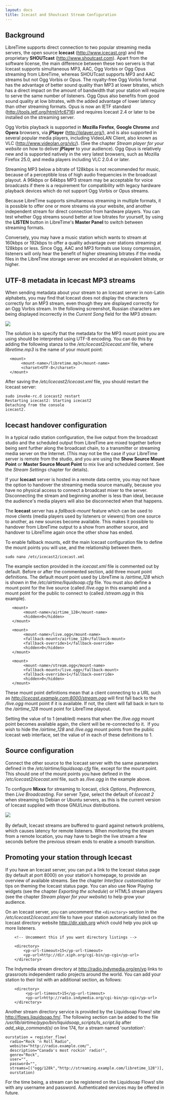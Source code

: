 ```yaml
---
layout: docs
title: Icecast and Shoutcast Stream Configuration
---
```


## Background

LibreTime supports direct connection to two popular streaming media servers, the open source **Icecast** (<http://www.icecast.org>) and the proprietary **SHOUTcast** (<http://www.shoutcast.com>). Apart from the software license, the main difference between these two servers is that Icecast supports simultaneous MP3, AAC, Ogg Vorbis or Ogg Opus streaming from LibreTime, whereas SHOUTcast supports MP3 and AAC streams but not Ogg Vorbis or Opus. The royalty-free Ogg Vorbis format has the advantage of better sound quality than MP3 at lower bitrates, which has a direct impact on the amount of bandwidth that your station will require to serve the same number of listeners. Ogg Opus also benefits from good sound quality at low bitrates, with the added advantage of lower latency than other streaming formats. Opus is now an IETF standard (<http://tools.ietf.org/html/rfc6716>) and requires Icecast 2.4 or later to be installed on the streaming server.

Ogg Vorbis playback is supported in **Mozilla Firefox**, **Google Chrome** and **Opera** browsers, via **jPlayer** (<http://jplayer.org/>), and is also supported in several popular media players, including VideoLAN Client, also known as VLC (<http://www.videolan.org/vlc/>). (See the chapter *Stream player for your website* on how to deliver **jPlayer** to your audience). Ogg Opus is relatively new and is supported natively in the very latest browsers, such as Mozilla Firefox 25.0, and media players including VLC 2.0.4 or later.

Streaming MP3 below a bitrate of 128kbps is not recommended for music, because of a perceptible loss of high audio frequencies in the broadcast playout. A 96kbps or 64kbps MP3 stream may be acceptable for voice broadcasts if there is a requirement for compatibility with legacy hardware playback devices which do not support Ogg Vorbis or Opus streams.

Because LibreTime supports simultaneous streaming in multiple formats, it is possible to offer one or more streams via your website, and another independent stream for direct connection from hardware players. You can test whether Ogg streams sound better at low bitrates for yourself, by using the **LISTEN** button in LibreTime's **Master Panel** to switch between streaming formats.

Conversely, you may have a music station which wants to stream at 160kbps or 192kbps to offer a quality advantage over stations streaming at 128kbps or less. Since Ogg, AAC and MP3 formats use lossy compression, listeners will only hear the benefit of higher streaming bitrates if the media files in the LibreTime storage server are encoded at an equivalent bitrate, or higher.

## UTF-8 metadata in Icecast MP3 streams

When sending metadata about your stream to an Icecast server in non-Latin alphabets, you may find that Icecast does not display the characters correctly for an MP3 stream, even though they are displayed correctly for an Ogg Vorbis stream. In the following screenshot, Russian characters are being displayed incorrectly in the *Current Song* field for the MP3 stream:

![](img/Screenshot223-Icecast_UTF-8_metadata.png)

The solution is to specify that the metadata for the MP3 mount point you are using should be interpreted using UTF-8 encoding. You can do this by adding the following stanza to the */etc/icecast2/icecast.xml* file, where *libretime.mp3* is the name of your mount point:

      <mount>
           <mount-name>/libretime.mp3</mount-name>
           <charset>UTF-8</charset>
      </mount>

After saving the */etc/icecast2/icecast.xml* file, you should restart the Icecast server:

    sudo invoke-rc.d icecast2 restart
    Restarting icecast2: Starting icecast2
    Detaching from the console
    icecast2.

## Icecast handover configuration

In a typical radio station configuration, the live output from the broadcast studio and the scheduled output from LibreTime are mixed together before being sent further along the broadcast chain, to a transmitter or streaming media server on the Internet. (This may not be the case if your LibreTime server is remote from the studio, and you are using the **Show Source Mount Point** or **Master Source Mount Point** to mix live and scheduled content. See the *Stream Settings* chapter for details).

If your **Icecast** server is hosted in a remote data centre, you may not have the option to handover the streaming media source manually, because you have no physical access to connect a broadcast mixer to the server. Disconnecting the stream and beginning another is less than ideal, because the audience's media players will also be disconnected when that happens.

The **Icecast** server has a *fallback-mount* feature which can be used to move clients (media players used by listeners or viewers) from one source to another, as new sources become available. This makes it possible to handover from LibreTime output to a show from another source, and handover to LibreTime again once the other show has ended.

To enable fallback mounts, edit the main Icecast configuration file to define the mount points you will use, and the relationship between them.

    sudo nano /etc/icecast2/icecast.xml

The example *<mount>* section provided in the *icecast.xml* file is commented out by default. Before or after the commented section, add three mount point definitions. The default mount point used by LibreTime is */airtime\_128* which is shown in the */etc/airtime/liquidsoap.cfg* file. You must also define a mount point for the live source (called */live.ogg* in this example) and a mount point for the public to connect to (called */stream.ogg* in this example).

       <mount>
            <mount-name>/airtime_128</mount-name>
            <hidden>0</hidden>
       </mount>

       <mount>
            <mount-name>/live.ogg</mount-name>
            <fallback-mount>/airtime_128</fallback-mount>
            <fallback-override>1</fallback-override>
            <hidden>0</hidden>
       </mount>

       <mount>
            <mount-name>/stream.ogg</mount-name>
            <fallback-mount>/live.ogg</fallback-mount>
            <fallback-override>1</fallback-override>
            <hidden>0</hidden>
       </mount>

These mount point definitions mean that a client connecting to a URL such as *http://icecast.example.com:8000/stream.ogg* will first fall back to the */live.ogg* mount point if it is available. If not, the client will fall back in turn to the */airtime\_128* mount point for LibreTime playout.

Setting the value of *<fallback-override>* to 1 (enabled) means that when the */live.ogg* mount point becomes available again, the client will be re-connected to it.  If you wish to hide the */airtime\_128* and */live.ogg* mount points from the public Icecast web interface, set the value of *<hidden>* in each of these definitions to 1.

## Source configuration

Connect the other source to the Icecast server with the same parameters defined in the */etc/airtime/liquidsoap.cfg* file, except for the mount point. This should one of the mount points you have defined in the */etc/icecast2/icecast.xml* file, such as */live.ogg* in the example above.

To configure **Mixxx** for streaming to Icecast, click *Options*, *Preferences*, then *Live Broadcasting*. For server *Type*, select the default of *Icecast 2* when streaming to Debian or Ubuntu servers, as this is the current version of Icecast supplied with those GNU/Linux distributions.

![](img/Screenshot123-Mixxx_Preferences.png) 

By default, Icecast streams are buffered to guard against network problems, which causes latency for remote listeners. When monitoring the stream from a remote location, you may have to begin the live stream a few seconds before the previous stream ends to enable a smooth transition.

## Promoting your station through Icecast

If you have an Icecast server, you can put a link to the Icecast status page (by default at port 8000) on your station's homepage,
to provide an overview of available streams. See the chapter *Interface customization* for tips on theming the
Icecast status page. You can also use Now Playing widgets (see the chapter *Exporting the schedule*) or HTML5 stream players (see the chapter *Stream player for your website*) to help grow your audience.

On an Icecast server, you can uncomment the `<directory>` section in the _/etc/icecast2/icecast.xml_ file to have
your station automatically listed on the Icecast directory website <http://dir.xiph.org> which could help you pick
up more listeners.

        <!-- Uncomment this if you want directory listings -->

        <directory>
            <yp-url-timeout>15</yp-url-timeout>
            <yp-url>http://dir.xiph.org/cgi-bin/yp-cgi</yp-url>
        </directory>

The Indymedia stream directory at <http://radio.indymedia.org/en/yp> links to grassroots independent radio projects around the world. You can add your station to their list with an additional *<directory>* section, as follows:

        <directory>
             <yp-url-timeout>15</yp-url-timeout>
             <yp-url>http://radio.indymedia.org/cgi-bin/yp-cgi</yp-url>
        </directory>

Another stream directory service is provided by the Liquidsoap Flows! site <http://flows.liquidsoap.fm/>. The following section can be added to the file */usr/lib/airtime/pypo/bin/liquidsoap\_scripts/ls\_script.liq* after *add\_skip\_command(s)* on line 174, for a stream named '*ourstation*':

    ourstation = register_flow(
      radio="Rock 'n Roll Radio",
      website="http://radio.example.com/",
      description="Canada's most rockin' radio!",
      genre="Rock",
      user="",
      password="",
      streams=[("ogg/128k","http://streaming.example.com/libretime_128")],
      ourstation)

For the time being, a stream can be registered on the Liquidsoap Flows! site with any username and password. Authenticated services may be offered in future.